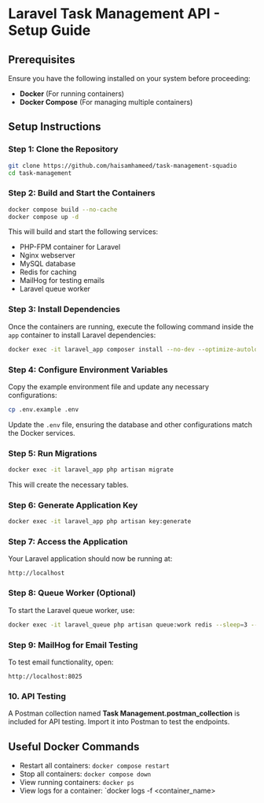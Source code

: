# Laravel Task Management API - Setup Guide

## Prerequisites
Ensure you have the following installed on your system before proceeding:
- **Docker** (For running containers)
- **Docker Compose** (For managing multiple containers)

## Setup Instructions

### Step 1: Clone the Repository
```sh
git clone https://github.com/haisamhameed/task-management-squadio
cd task-management
```

### Step 2: Build and Start the Containers
```sh
docker compose build --no-cache
docker compose up -d
```
This will build and start the following services:
- PHP-FPM container for Laravel
- Nginx webserver
- MySQL database
- Redis for caching
- MailHog for testing emails
- Laravel queue worker

### Step 3: Install Dependencies
Once the containers are running, execute the following command inside the `app` container to install Laravel dependencies:
```sh
docker exec -it laravel_app composer install --no-dev --optimize-autoloader
```

### Step 4: Configure Environment Variables
Copy the example environment file and update any necessary configurations:
```sh
cp .env.example .env
```
Update the `.env` file, ensuring the database and other configurations match the Docker services.

### Step 5: Run Migrations
```sh
docker exec -it laravel_app php artisan migrate
```
This will create the necessary tables.

### Step 6: Generate Application Key
```sh
docker exec -it laravel_app php artisan key:generate
```

### Step 7: Access the Application
Your Laravel application should now be running at:
```
http://localhost
```

### Step 8: Queue Worker (Optional)
To start the Laravel queue worker, use:
```sh
docker exec -it laravel_queue php artisan queue:work redis --sleep=3 --tries=3
```

### Step 9: MailHog for Email Testing
To test email functionality, open:
```
http://localhost:8025
```
### 10. API Testing
A Postman collection named **Task Management.postman_collection** is included for API testing. Import it into Postman to test the endpoints.
## Useful Docker Commands
- Restart all containers: `docker compose restart`
- Stop all containers: `docker compose down`
- View running containers: `docker ps`
- View logs for a container: `docker logs -f <container_name>